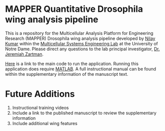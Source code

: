 # MAPPER Quantitative Drosophila wing analysis pipeline
This is a repository for the Multicellular Analysis Platform for Engineering Research (MAPPER) Drosophila wing analysis pipeline developed by [Nilay Kumar](https://scholar.google.com/citations?user=XZjD7PYAAAAJ&hl=en&oi=ao) within the [Multicellular Systems Engineering Lab](http://sites.nd.edu/zartmanlab/) at the University of Notre Dame. Please direct any questions to the lab principal investigator, [Dr. Jeremiah Zartman](http://sites.nd.edu/zartmanlab/contacts/). 

[Here](https://github.com/MSELab/MAPPER_Quantitative/tree/main/MAPPER_v1.0.0) is a link to the main code to run the application. Running this application does require [MATLAB](https://www.mathworks.com/products/matlab.html). A full instructional manual can be found within the supplementary information of the manuscript text.

# Future Additions
1. Instructional training videos
2. Include a link to the published manuscript to review the supplementary information
3. Include additional wing features
